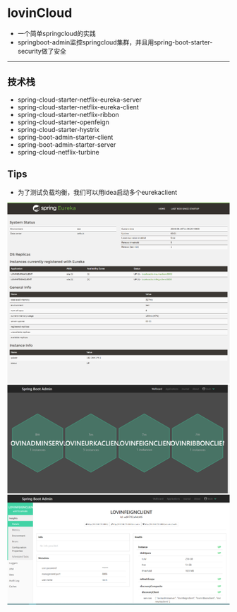 # lovinCloud 

* 一个简单springcloud的实践
* springboot-admin监控springcloud集群，并且用spring-boot-starter-security做了安全


---

## 技术栈

* spring-cloud-starter-netflix-eureka-server
* spring-cloud-starter-netflix-eureka-client
* spring-cloud-starter-netflix-ribbon
* spring-cloud-starter-openfeign
* spring-cloud-starter-hystrix
* spring-boot-admin-starter-client
* spring-boot-admin-starter-server
* spring-cloud-netflix-turbine

## Tips

* 为了测试负载均衡，我们可以用idea启动多个eurekaclient

![注册中心](./static/images/注册中心.png)
![监控概览](./static/images/wallboard.png)
![详情](./static/images/detail.png)
